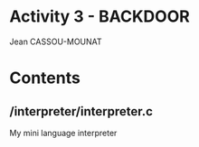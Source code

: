 # Activity 3 - BACKDOOR 
Jean CASSOU-MOUNAT

# Contents

## /interpreter/interpreter.c
My mini language interpreter

